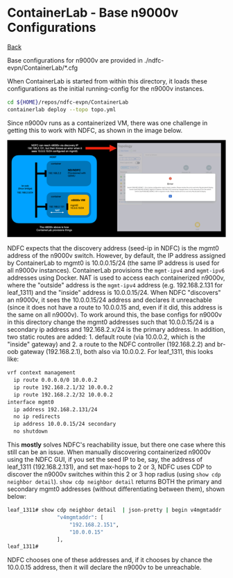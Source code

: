 # ContainerLab - Base n9000v Configurations

[Back](/docs/containerlab/ContainerLab_Main.md)

Base configurations for n9000v are provided in ./ndfc-evpn/ContainerLab/*.cfg

When ContainerLab is started from within this directory, it loads these configurations as the initial running-config for the n9000v instances.

```bash
cd ${HOME}/repos/ndfc-evpn/ContainerLab
containerlab deploy --topo topo.yml
```

Since n9000v runs as a containerized VM, there was one challenge in getting this to work with NDFC, as shown in the image below. 

![NDFC Discovery Issue](/docs/images/ndfc-discovery.jpg)

NDFC expects that the discovery address (seed-ip in NDFC) is the mgmt0 address of the n9000v switch.  However, by default, the IP address assigned by ContainerLab to mgmt0 is 10.0.0.15/24 (the same IP address is used for all n9000v instances). ContainerLab provisions the ``mgmt-ipv4`` and ``mgmt-ipv6`` addresses using Docker.  NAT is used to access each containerized n9000v, where the "outside" address is the ``mgmt-ipv4`` address (e.g. 192.168.2.131 for leaf_1311) and the "inside" address is 10.0.0.15/24.  When NDFC "discovers" an n9000v, it sees the 10.0.0.15/24 address and declares it unreachable (since it does not have a route to 10.0.0.15 and, even if it did, this address is the same on all n9000v).  To work around this, the base configs for n9000v in this directory change the mgmt0 addresses such that 10.0.0.15/24 is a secondary ip address and 192.168.2.x/24 is the primary address.  In addition, two static routes are added: 1. default route (via 10.0.0.2, which is the "inside" gateway) and 2. a route to the NDFC controller (192.168.2.2) and br-oob gateway (192.168.2.1), both also via 10.0.0.2.  For leaf_1311, this looks like:

```bash
vrf context management
  ip route 0.0.0.0/0 10.0.0.2
  ip route 192.168.2.1/32 10.0.0.2
  ip route 192.168.2.2/32 10.0.0.2
interface mgmt0
  ip address 192.168.2.131/24
  no ip redirects
  ip address 10.0.0.15/24 secondary
  no shutdown
```

This **mostly** solves NDFC's reachability issue, but there one case where this still can be an issue.  When manually discovering containerized n9000v using the NDFC GUI, if you set the seed IP to be, say, the address of leaf_1311 (192.168.2.131), and set max-hops to 2 or 3, NDFC uses CDP to discover the n9000v switches within this 2 or 3 hop radius (using ``show cdp neighbor detail``).  ``show cdp neighbor detail`` returns BOTH the primary and secondary mgmt0 addresses (without differentiating between them), shown below:

```bash
leaf_1311# show cdp neighbor detail  | json-pretty | begin v4mgmtaddr | head lines 4
                "v4mgmtaddr": [
                    "192.168.2.151",
                    "10.0.0.15"
                ],
leaf_1311# 
```

NDFC chooses one of these addresses and, if it chooses by chance the 10.0.0.15 address, then it will declare the n9000v to be unreachable.
